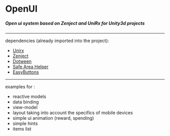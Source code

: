 # OpenUI

##### Open ui system based on Zenject and UniRx for Unity3d projects
****
dependencies (already imported into the project):
- [Unirx](https://github.com/neuecc/UniRx/)
- [Zenject](https://github.com/modesttree/Zenject)
- [Dotween](http://dotween.demigiant.com/download.php)
- [Safe Area Helper](https://assetstore.unity.com/packages/tools/gui/safe-area-helper-130488)
- [EasyButtons](https://github.com/madsbangh/EasyButtons)
****
examples for :
- reactive models
- data binding 
- view-model 
- layout taking into account the specifics of mobile devices  
- simple ui animation (reward, spending)
- simple hints
- items list
